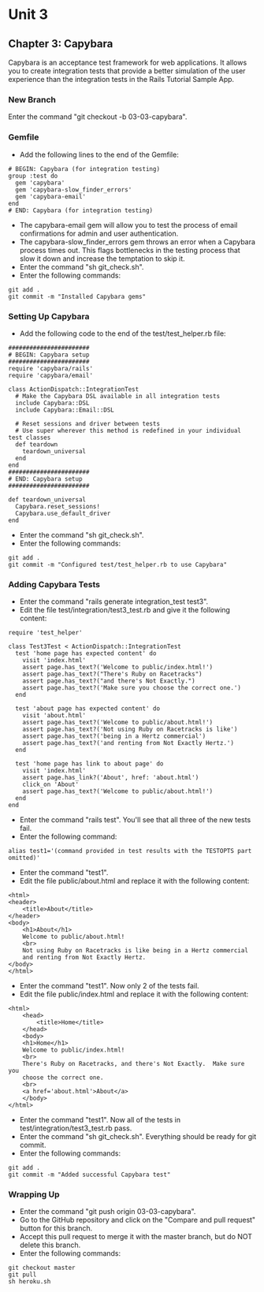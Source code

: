 # Unit 3
## Chapter 3: Capybara

Capybara is an acceptance test framework for web applications.  It allows you to create integration tests that provide a better simulation of the user experience than the integration tests in the Rails Tutorial Sample App. 

### New Branch
Enter the command "git checkout -b 03-03-capybara".

### Gemfile
* Add the following lines to the end of the Gemfile:
```
# BEGIN: Capybara (for integration testing)
group :test do
  gem 'capybara'
  gem 'capybara-slow_finder_errors'
  gem 'capybara-email'
end
# END: Capybara (for integration testing)
```
* The capybara-email gem will allow you to test the process of email confirmations for admin and user authentication.
* The capybara-slow_finder_errors gem throws an error when a Capybara process times out.  This flags bottlenecks in the testing process that slow it down and increase the temptation to skip it.
* Enter the command "sh git_check.sh".
* Enter the following commands:
```
git add .
git commit -m "Installed Capybara gems"
```

### Setting Up Capybara
* Add the following code to the end of the test/test_helper.rb file:
```
#######################
# BEGIN: Capybara setup
#######################
require 'capybara/rails'
require 'capybara/email'

class ActionDispatch::IntegrationTest
  # Make the Capybara DSL available in all integration tests
  include Capybara::DSL
  include Capybara::Email::DSL

  # Reset sessions and driver between tests
  # Use super wherever this method is redefined in your individual test classes
  def teardown
    teardown_universal
  end
end
#######################
# END: Capybara setup
#######################

def teardown_universal
  Capybara.reset_sessions!
  Capybara.use_default_driver
end

```
* Enter the command "sh git_check.sh".
* Enter the following commands:
```
git add .
git commit -m "Configured test/test_helper.rb to use Capybara"
```

### Adding Capybara Tests
* Enter the command "rails generate integration_test test3".
* Edit the file test/integration/test3_test.rb and give it the following content:
```
require 'test_helper'

class Test3Test < ActionDispatch::IntegrationTest
  test 'home page has expected content' do
    visit 'index.html'
    assert page.has_text?('Welcome to public/index.html!')
    assert page.has_text?("There's Ruby on Racetracks")
    assert page.has_text?("and there's Not Exactly.")
    assert page.has_text?('Make sure you choose the correct one.')
  end

  test 'about page has expected content' do
    visit 'about.html'
    assert page.has_text?('Welcome to public/about.html!')
    assert page.has_text?('Not using Ruby on Racetracks is like')
    assert page.has_text?('being in a Hertz commercial')
    assert page.has_text?('and renting from Not Exactly Hertz.')
  end

  test 'home page has link to about page' do
    visit 'index.html'
    assert page.has_link?('About', href: 'about.html')
    click_on 'About'
    assert page.has_text?('Welcome to public/about.html!')
  end
end
```
* Enter the command "rails test".  You'll see that all three of the new tests fail.
* Enter the following command:
```
alias test1='(command provided in test results with the TESTOPTS part omitted)'
```
* Enter the command "test1".
* Edit the file public/about.html and replace it with the following content:
```
<html>
<header>
    <title>About</title>
</header>
<body>
    <h1>About</h1>
    Welcome to public/about.html!
    <br>
    Not using Ruby on Racetracks is like being in a Hertz commercial
    and renting from Not Exactly Hertz.
</body>
</html>
```
* Enter the command "test1".  Now only 2 of the tests fail.
* Edit the file public/index.html and replace it with the following content:
```
<html>
    <head>
        <title>Home</title>
    </head>
    <body>
    <h1>Home</h1>   
    Welcome to public/index.html!
    <br>
    There's Ruby on Racetracks, and there's Not Exactly.  Make sure you
    choose the correct one.
    <br>
    <a href='about.html'>About</a>
    </body>
</html>
```
* Enter the command "test1".  Now all of the tests in test/integration/test3_test.rb pass.
* Enter the command "sh git_check.sh".  Everything should be ready for git commit.
* Enter the following commands:
```
git add .
git commit -m "Added successful Capybara test"
```
### Wrapping Up
* Enter the command "git push origin 03-03-capybara".
* Go to the GitHub repository and click on the "Compare and pull request" button for this branch.
* Accept this pull request to merge it with the master branch, but do NOT delete this branch.
* Enter the following commands:
```
git checkout master
git pull
sh heroku.sh
```
